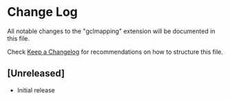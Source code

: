 # Change Log

All notable changes to the "gclmapping" extension will be documented in this file.

Check [Keep a Changelog](http://keepachangelog.com/) for recommendations on how to structure this file.

## [Unreleased]

- Initial release